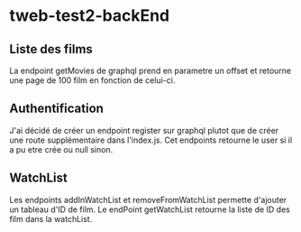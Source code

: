 # tweb-test2-backEnd

## Liste des films

La endpoint getMovies de graphql prend en parametre un offset et retourne une page de 100 film en fonction de celui-ci.

## Authentification

J'ai décidé de créer un endpoint register sur graphql plutot que de créer une route supplémentaire dans l'index.js. Cet endpoints retourne le user si il a pu etre crée ou null sinon.

## WatchList

Les endpoints addInWatchList et removeFromWatchList permette d'ajouter un tableau d'ID de film.
Le endPoint getWatchList retourne la liste de ID des film dans la watchList.